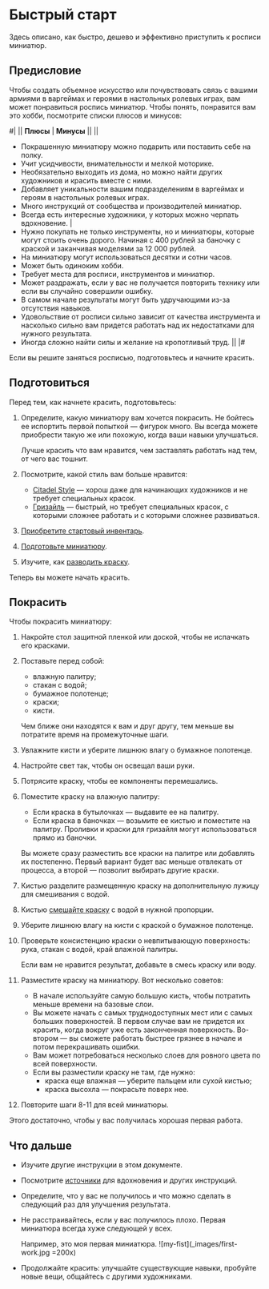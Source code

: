 # Быстрый старт

Здесь описано, как быстро, дешево и эффективно приступить к росписи миниатюр.

## Предисловие

Чтобы создать объемное искусство или почувствовать связь с вашими армиями в варгеймах и героями в настольных ролевых играх, вам может понравиться роспись миниатюр. Чтобы понять, понравится вам это хобби, посмотрите списки плюсов и минусов:

#|
||
**Плюсы**
|
**Минусы**
||
||
* Покрашенную миниатюру можно подарить или поставить себе на полку.
* Учит усидчивости, внимательности и мелкой моторике.
* Необязательно выходить из дома, но можно найти других художников и красить вместе с ними. 
* Добавляет уникальности вашим подразделениям в варгеймах и героям в настольных ролевых играх.
* Много инструкций от сообщества и производителей миниатюр.
* Всегда есть интересные художники, у которых можно черпать вдохновение.
|
* Нужно покупать не только инструменты, но и миниатюры, которые могут стоить очень дорого. Начиная с 400 рублей за баночку с краской и заканчивая моделями за 12&nbsp;000 рублей.
* На миниатюру могут использоваться десятки и сотни часов.
* Может быть одиноким хобби.
* Требует места для росписи, инструментов и миниатюр.
* Может раздражать, если у вас не получается повторить технику или если вы случайно совершили ошибку.
* В самом начале результаты могут быть удручающими из-за отсутствия навыков.
* Удовольствие от росписи сильно зависит от качества инструмента и насколько сильно вам придется работать над их недостатками для нужного результата.
* Иногда сложно найти силы и желание на кропотливый труд.
||
|#

Если вы решите заняться росписью, подготовьтесь и начните красить.

## Подготовиться

Перед тем, как начнете красить, подготовьтесь:

1. Определите, какую миниатюру вам хочется покрасить. Не бойтесь ее испортить первой попыткой — фигурок много. Вы всегда можете приобрести такую же или похожую, когда ваши навыки улучшаться.
   
   Лучше красить что вам нравится, чем заставлять работать над тем, от чего вас тошнит.
2. Посмотрите, какой стиль вам больше нравится:
   - [Citadel Style](methods/citadel-style.md) — хорош даже для начинающих художников и не требует специальных красок.
   - [Гризайль](methods/contrast.md) — быстрый, но требует специальных красок, с которыми сложнее работать и с которыми сложнее развиваться.
3. [Приобретите стартовый инвентарь](inventory/base.md).
4. [Подготовьте миниатюру](preparation/index.yaml).
5. Изучите, как [разводить краску](methods/thinning.md).

Теперь вы можете начать красить.

## Покрасить

Чтобы покрасить миниатюру:
1. Накройте стол защитной пленкой или доской, чтобы не испачкать его красками.
2. Поставьте перед собой:
   * влажную палитру;
   * стакан с водой;
   * бумажное полотенце;
   * краски;
   * кисти.
   
   Чем ближе они находятся к вам и друг другу, тем меньше вы потратите время на промежуточные шаги.
3. Увлажните кисти и уберите лишнюю влагу о бумажное полотенце.
4. Настройте свет так, чтобы он освещал ваши руки.
5. Потрясите краску, чтобы ее компоненты перемешались.
6. Поместите краску на влажную палитру:
   * Если краска в бутылочках — выдавите ее на палитру.
   * Если краска в баночках — возьмите ее кистью и поместите на палитру. Проливки и краски для гризайля могут использоваться прямо из баночки.
    
   Вы можете сразу разместить все краски на палитре или добавлять их постепенно. Первый вариант будет вас меньше отвлекать от процесса, а второй — позволит выбирать другие краски.
7. Кистью разделите размещенную краску на дополнительную лужицу для смешивания с водой.
8. Кистью [смешайте краску](methods/thinning.md) с водой в нужной пропорции.
9. Уберите лишнюю влагу на кисти с краской о бумажное полотенце.
10. Проверьте консистенцию краски о невпитывающую поверхность: рука, стакан с водой, край влажной палитры.
    
    Если вам не нравится результат, добавьте в смесь краску или воду.
11. Разместите краску на миниатюру. Вот несколько советов:
    * В начале используйте самую большую кисть, чтобы потратить меньше времени на базовые слои.
    * Вы можете начать с самых труднодоступных мест или с самых больших поверхностей. В первом случае вам не придется их красить, когда вокруг уже есть законченная поверхность. Во-втором — вы сможете работать быстрее грязнее в начале и потом перекрашивать ошибки.
    * Вам может потребоваться несколько слоев для ровного цвета по всей поверхности.
    * Если вы разместили краску не там, где нужно:
      * краска еще влажная — уберите пальцем или сухой кистью;
      * краска высохла — покрасьте поверх нее.
12. Повторите шаги 8-11 для всей миниатюры.

Этого достаточно, чтобы у вас получилась хорошая первая работа. 

## Что дальше

* Изучите другие инструкции в этом документе.
* Посмотрите [источники](references.md) для вдохновения и других инструкций.
* Определите, что у вас не получилось и что можно сделать в следующий раз для улучшения результата.
* Не расстраивайтесь, если у вас получилось плохо. Первая миниатюра всегда хуже следующей у всех.
  
  Например, это моя первая миниатюра.
  ![my-fist](_images/first-work.jpg =200x)

* Продолжайте красить: улучшайте существующие навыки, пробуйте новые вещи, общайтесь с другими художниками.
